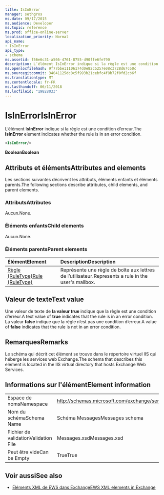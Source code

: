 ```yaml
---
title: IsInError
manager: sethgros
ms.date: 09/17/2015
ms.audience: Developer
ms.topic: reference
ms.prod: office-online-server
localization_priority: Normal
api_name:
- IsInError
api_type:
- schema
ms.assetid: f56e6c31-a566-4761-8755-d90ffe6fe790
description: L’élément IsInError indique si la règle est une condition d’erreur.
ms.openlocfilehash: 9f77bbe11106174d0e82c5257e08c3728d67c60c
ms.sourcegitcommit: 34041125dc8c5f993b21cebfc4f8b72f0fd2cb6f
ms.translationtype: MT
ms.contentlocale: fr-FR
ms.lasthandoff: 06/11/2018
ms.locfileid: "19828033"
---
```

# <a name="isinerror"></a><span data-ttu-id="9893f-103">IsInError</span><span class="sxs-lookup"><span data-stu-id="9893f-103">IsInError</span></span>

<span data-ttu-id="9893f-104">L’élément **IsInError** indique si la règle est une condition d’erreur.</span><span class="sxs-lookup"><span data-stu-id="9893f-104">The **IsInError** element indicates whether the rule is in an error condition.</span></span> 
  
```XML
<IsInError/>
```

 <span data-ttu-id="9893f-105">**Boolean**</span><span class="sxs-lookup"><span data-stu-id="9893f-105">**Boolean**</span></span>
## <a name="attributes-and-elements"></a><span data-ttu-id="9893f-106">Attributs et éléments</span><span class="sxs-lookup"><span data-stu-id="9893f-106">Attributes and elements</span></span>

<span data-ttu-id="9893f-107">Les sections suivantes décrivent les attributs, éléments enfants et éléments parents.</span><span class="sxs-lookup"><span data-stu-id="9893f-107">The following sections describe attributes, child elements, and parent elements.</span></span>
  
### <a name="attributes"></a><span data-ttu-id="9893f-108">Attributs</span><span class="sxs-lookup"><span data-stu-id="9893f-108">Attributes</span></span>

<span data-ttu-id="9893f-109">Aucun.</span><span class="sxs-lookup"><span data-stu-id="9893f-109">None.</span></span>
  
### <a name="child-elements"></a><span data-ttu-id="9893f-110">Éléments enfants</span><span class="sxs-lookup"><span data-stu-id="9893f-110">Child elements</span></span>

<span data-ttu-id="9893f-111">Aucun.</span><span class="sxs-lookup"><span data-stu-id="9893f-111">None.</span></span>
  
### <a name="parent-elements"></a><span data-ttu-id="9893f-112">Éléments parents</span><span class="sxs-lookup"><span data-stu-id="9893f-112">Parent elements</span></span>

|<span data-ttu-id="9893f-113">**Élément**</span><span class="sxs-lookup"><span data-stu-id="9893f-113">**Element**</span></span>|<span data-ttu-id="9893f-114">**Description**</span><span class="sxs-lookup"><span data-stu-id="9893f-114">**Description**</span></span>|
|:-----|:-----|
|[<span data-ttu-id="9893f-115">Règle (RuleType)</span><span class="sxs-lookup"><span data-stu-id="9893f-115">Rule (RuleType)</span></span>](rule-ruletype.md) <br/> |<span data-ttu-id="9893f-116">Représente une règle de boîte aux lettres de l’utilisateur.</span><span class="sxs-lookup"><span data-stu-id="9893f-116">Represents a rule in the user's mailbox.</span></span>  <br/> |
   
## <a name="text-value"></a><span data-ttu-id="9893f-117">Valeur de texte</span><span class="sxs-lookup"><span data-stu-id="9893f-117">Text value</span></span>

<span data-ttu-id="9893f-118">Une valeur de texte de **la valeur true** indique que la règle est une condition d’erreur.</span><span class="sxs-lookup"><span data-stu-id="9893f-118">A text value of **true** indicates that the rule is in an error condition.</span></span> <span data-ttu-id="9893f-119">La valeur **false** indique que la règle n’est pas une condition d’erreur.</span><span class="sxs-lookup"><span data-stu-id="9893f-119">A value of **false** indicates that the rule is not in an error condition.</span></span> 
  
## <a name="remarks"></a><span data-ttu-id="9893f-120">Remarques</span><span class="sxs-lookup"><span data-stu-id="9893f-120">Remarks</span></span>

<span data-ttu-id="9893f-121">Le schéma qui décrit cet élément se trouve dans le répertoire virtuel IIS qui héberge les services web Exchange.</span><span class="sxs-lookup"><span data-stu-id="9893f-121">The schema that describes this element is located in the IIS virtual directory that hosts Exchange Web Services.</span></span>
  
## <a name="element-information"></a><span data-ttu-id="9893f-122">Informations sur l'élément</span><span class="sxs-lookup"><span data-stu-id="9893f-122">Element information</span></span>

|||
|:-----|:-----|
|<span data-ttu-id="9893f-123">Espace de noms</span><span class="sxs-lookup"><span data-stu-id="9893f-123">Namespace</span></span>  <br/> |http://schemas.microsoft.com/exchange/services/2006/messages  <br/> |
|<span data-ttu-id="9893f-124">Nom du schéma</span><span class="sxs-lookup"><span data-stu-id="9893f-124">Schema Name</span></span>  <br/> |<span data-ttu-id="9893f-125">Schéma Messages</span><span class="sxs-lookup"><span data-stu-id="9893f-125">Messages schema</span></span>  <br/> |
|<span data-ttu-id="9893f-126">Fichier de validation</span><span class="sxs-lookup"><span data-stu-id="9893f-126">Validation File</span></span>  <br/> |<span data-ttu-id="9893f-127">Messages.xsd</span><span class="sxs-lookup"><span data-stu-id="9893f-127">Messages.xsd</span></span>  <br/> |
|<span data-ttu-id="9893f-128">Peut être vide</span><span class="sxs-lookup"><span data-stu-id="9893f-128">Can be Empty</span></span>  <br/> |<span data-ttu-id="9893f-129">True</span><span class="sxs-lookup"><span data-stu-id="9893f-129">True</span></span>  <br/> |
   
## <a name="see-also"></a><span data-ttu-id="9893f-130">Voir aussi</span><span class="sxs-lookup"><span data-stu-id="9893f-130">See also</span></span>



- [<span data-ttu-id="9893f-131">Éléments XML de EWS dans Exchange</span><span class="sxs-lookup"><span data-stu-id="9893f-131">EWS XML elements in Exchange</span></span>](ews-xml-elements-in-exchange.md)

